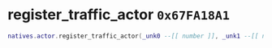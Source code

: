 # register_traffic_actor `0x67FA18A1`

```lua
natives.actor.register_traffic_actor(_unk0 --[[ number ]], _unk1 --[[ number ]])
```